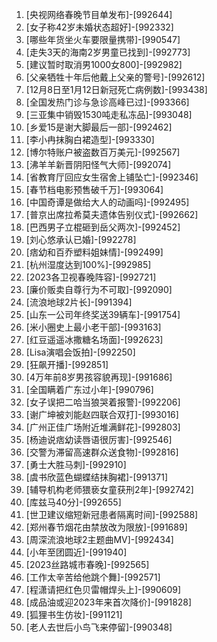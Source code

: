 
1. [央视网络春晚节目单发布]-[992644]
1. [女子称42岁未婚状态超好]-[992332]
1. [哪些年货坐火车要限量携带]-[990547]
1. [走失3天的海南2岁男童已找到]-[992773]
1. [建议暂时取消男1000女800]-[992982]
1. [父亲牺牲十年后他戴上父亲的警号]-[992612]
1. [12月8日至1月12日新冠死亡病例数]-[993438]
1. [全国发热门诊与急诊高峰已过]-[993366]
1. [三亚集中销毁1530吨走私冻品]-[993048]
1. [乡爱15是谢大脚最后一部]-[992462]
1. [李小冉抹胸白裙造型]-[993330]
1. [博尔特账户被盗数百万美元]-[992567]
1. [沸羊羊新晋阴阳怪气大师]-[992074]
1. [省教育厅回应女生宿舍上铺坠亡]-[992346]
1. [春节档电影预售破千万]-[993064]
1. [中国奇谭是做给大人的动画吗]-[992495]
1. [普京出席拉希莫夫遗体告别仪式]-[992662]
1. [巴西男子立棍砸到岳父两次]-[992452]
1. [刘心悠承认已婚]-[992278]
1. [痞幼和百乔塑料姐妹情]-[992499]
1. [杭州湿度达到100%]-[992985]
1. [2023各卫视春晚阵容]-[992721]
1. [廉价贩卖自尊行为不可取]-[992090]
1. [流浪地球2片长]-[991394]
1. [山东一公司年终奖送39辆车]-[991754]
1. [米小圈史上最小老干部]-[993163]
1. [红豆遥遥冰撒糖名场面]-[992623]
1. [Lisa演唱会饭拍]-[992250]
1. [狂飙开播]-[992851]
1. [4万年前8岁男孩容貌再现]-[991686]
1. [全国瞒着广东过小年]-[990796]
1. [女子误把二哈当狼哭着报警]-[992206]
1. [谢广坤被刘能赵四联合双打]-[993016]
1. [广州正佳广场附近堆满鲜花]-[992803]
1. [杨迪说痞幼读唇语很厉害]-[992546]
1. [交警为滞留高速群众送食物]-[992816]
1. [勇士大胜马刺]-[992910]
1. [虞书欣蓝色蝴蝶结抹胸裙]-[991371]
1. [辅导机构老师猥亵女童获刑2年]-[992742]
1. [库兹马40分]-[992655]
1. [世卫建议缩短新冠患者隔离时间]-[992588]
1. [郑州春节烟花由禁放改为限放]-[991689]
1. [周深流浪地球2主题曲MV]-[992434]
1. [小年至团圆近]-[991940]
1. [2023丝路城市春晚]-[992565]
1. [工作太辛苦给他跳个舞]-[992571]
1. [程潇请把红色贝雷帽焊头上]-[990609]
1. [成品油或迎2023年来首次降价]-[991828]
1. [狐狸书生仿妆]-[991121]
1. [老人去世后小鸟飞来停留]-[990348]